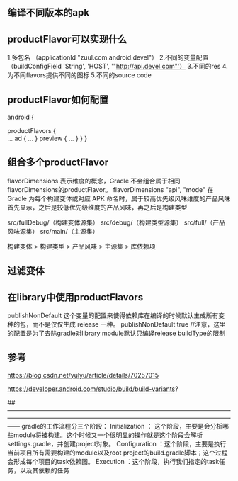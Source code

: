 ## 编译不同版本的apk

## productFlavor可以实现什么
 1.多包名 （applicationId "zuul.com.android.devel"）
 2.不同的变量配置 （buildConfigField 'String', 'HOST', '"http://api.devel.com"'）
 3.不同的res
 4.为不同flavors提供不同的图标
 5.不同的source code

## productFlavor如何配置
android {

  productFlavors {  
     ...
     ad {
         ...
     }
     preview {
         ...
     }
  }
}

## 组合多个productFlavor
flavorDimensions 表示维度的概念，Gradle 不会组合属于相同flavorDimensions的productFlavor。
flavorDimensions "api", "mode"
在 Gradle 为每个构建变体或对应 APK 命名时，属于较高优先级风味维度的产品风味首先显示，之后是较低优先级维度的产品风味，再之后是构建类型

src/fullDebug/（构建变体源集）
src/debug/（构建类型源集）
src/full/（产品风味源集）
src/main/（主源集）

构建变体 > 构建类型 > 产品风味 > 主源集 > 库依赖项

## 过滤变体



## 在library中使用productFlavors
publishNonDefault 这个变量的配置来使得依赖库在编译的时候默认生成所有变种的包，而不是仅仅生成 release 一种。
publishNonDefault true //注意，这里的配置是为了去除gradle对library module默认只编译release buildType的限制

## 参考
https://blog.csdn.net/yulyu/article/details/70257015

https://developer.android.com/studio/build/build-variants?



##——————————————————————————————————————————————————————————————————————————
gradle的工作流程分三个阶段：
Initialization ： 这个阶段，主要是会分析哪些module将被构建。这个时候又一个很明显的操作就是这个阶段会解析settings.gradle，并创建project对象。
Configuration ：这个阶段，主要是执行当前项目所有需要构建的module以及root project的build.gradle脚本；这个过程会形成每个项目的task依赖图。
Execution ：这个阶段，执行我们指定的task任务，以及其依赖的任务
